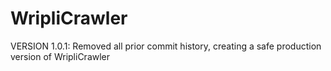 # WripliCrawler

VERSION 1.0.1: Removed all prior commit history, creating a safe production version of WripliCrawler
